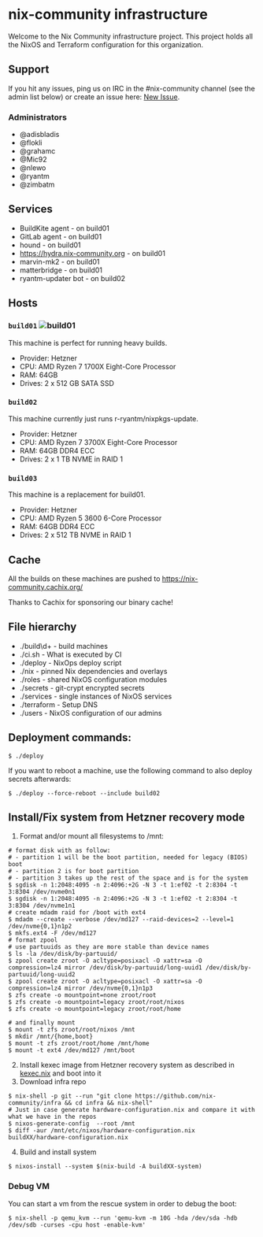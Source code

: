 # nix-community infrastructure

Welcome to the Nix Community infrastructure project. This project holds all
the NixOS and Terraform configuration for this organization.

## Support

If you hit any issues, ping us on IRC in the #nix-community channel (see the
admin list below) or create an issue here:
[New Issue](https://github.com/nix-community/infra/issues/new).

### Administrators

* @adisbladis
* @flokli
* @grahamc
* @Mic92
* @nlewo
* @ryantm
* @zimbatm

## Services

* BuildKite agent - on build01
* GitLab agent - on build01
* hound - on build01
* https://hydra.nix-community.org - on build01
* marvin-mk2 - on build01
* matterbridge - on build01
* ryantm-updater bot - on build02

## Hosts

### `build01` ![build01](https://healthchecks.io/badge/c9e58e14-c706-4084-959b-17b06fbd124f/QFBOLbO1/build01.svg)

This machine is perfect for running heavy builds.

* Provider: Hetzner
* CPU: AMD Ryzen 7 1700X Eight-Core Processor
* RAM: 64GB
* Drives: 2 x 512 GB SATA SSD

### `build02`

This machine currently just runs r-ryantm/nixpkgs-update.

* Provider: Hetzner
* CPU: AMD Ryzen 7 3700X Eight-Core Processor
* RAM: 64GB DDR4 ECC
* Drives: 2 x 1 TB NVME in RAID 1

### `build03`

This machine is a replacement for build01.

* Provider: Hetzner
* CPU: AMD Ryzen 5 3600 6-Core Processor
* RAM: 64GB DDR4 ECC
* Drives: 2 x 512 TB NVME in RAID 1

## Cache

All the builds on these machines are pushed to https://nix-community.cachix.org/

Thanks to Cachix for sponsoring our binary cache!

## File hierarchy

* ./build\d+ - build machines
* ./ci.sh - What is executed by CI
* ./deploy - NixOps deploy script
* ./nix - pinned Nix dependencies and overlays
* ./roles - shared NixOS configuration modules
* ./secrets - git-crypt encrypted secrets
* ./services - single instances of NixOS services
* ./terraform - Setup DNS
* ./users - NixOS configuration of our admins

## Deployment commands:

```console
$ ./deploy
```

If you want to reboot a machine, use the following
command to also deploy secrets afterwards:

```console
$ ./deploy --force-reboot --include build02
```

## Install/Fix system from Hetzner recovery mode
1. Format and/or mount all filesystems to /mnt:

``` console
# format disk with as follow:
# - partition 1 will be the boot partition, needed for legacy (BIOS) boot
# - partition 2 is for boot partition
# - partition 3 takes up the rest of the space and is for the system
$ sgdisk -n 1:2048:4095 -n 2:4096:+2G -N 3 -t 1:ef02 -t 2:8304 -t 3:8304 /dev/nvme0n1
$ sgdisk -n 1:2048:4095 -n 2:4096:+2G -N 3 -t 1:ef02 -t 2:8304 -t 3:8304 /dev/nvme1n1
# create mdadm raid for /boot with ext4
$ mdadm --create --verbose /dev/md127 --raid-devices=2 --level=1 /dev/nvme{0,1}n1p2
$ mkfs.ext4 -F /dev/md127
# format zpool
# use partuuids as they are more stable than device names
$ ls -la /dev/disk/by-partuuid/
$ zpool create zroot -O acltype=posixacl -O xattr=sa -O compression=lz4 mirror /dev/disk/by-partuuid/long-uuid1 /dev/disk/by-partuuid/long-uuid2
$ zpool create zroot -O acltype=posixacl -O xattr=sa -O compression=lz4 mirror /dev/nvme{0,1}n1p3
$ zfs create -o mountpoint=none zroot/root
$ zfs create -o mountpoint=legacy zroot/root/nixos
$ zfs create -o mountpoint=legacy zroot/root/home

# and finally mount
$ mount -t zfs zroot/root/nixos /mnt
$ mkdir /mnt/{home,boot}
$ mount -t zfs zroot/root/home /mnt/home
$ mount -t ext4 /dev/md127 /mnt/boot
```

2. Install kexec image from Hetzner recovery system as described in [kexec.nix](roles/kexec.nix) and boot into it
3. Download infra repo
``` console
$ nix-shell -p git --run "git clone https://github.com/nix-community/infra && cd infra && nix-shell"
# Just in case generate hardware-configuration.nix and compare it with what we have in the repos
$ nixos-generate-config  --root /mnt
$ diff -aur /mnt/etc/nixos/hardware-configuration.nix buildXX/hardware-configuration.nix
```

4. Build and install system

```console
$ nixos-install --system $(nix-build -A buildXX-system)
```

### Debug VM

You can start a vm from the rescue system in order to debug the boot:

```console
$ nix-shell -p qemu_kvm --run 'qemu-kvm -m 10G -hda /dev/sda -hdb /dev/sdb -curses -cpu host -enable-kvm'
```
